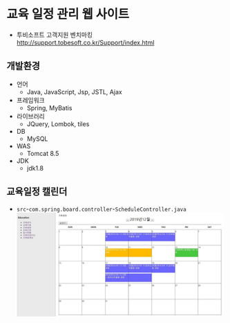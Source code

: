 # 교육 일정 관리 웹 사이트
- 투비소프트 고객지원 벤치마킹 http://support.tobesoft.co.kr/Support/index.html

## 개발환경
- 언어
  - Java, JavaScript, Jsp, JSTL, Ajax
- 프레임워크
  - Spring, MyBatis
- 라이브러리
  - JQuery, Lombok, tiles
- DB
  - MySQL
- WAS
  - Tomcat 8.5
- JDK
  - jdk1.8
  
## 교육일정 캘린더
- `src`-`com.spring.board.controller`-`ScheduleController.java `
![](img/edu_image1.JPG)
